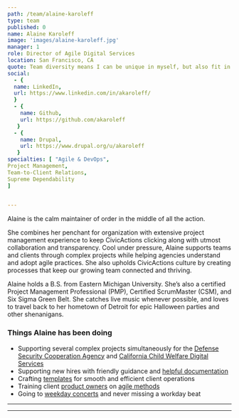 ```yaml
---
path: /team/alaine-karoleff
type: team
published: 0
name: Alaine Karoleff
image: 'images/alaine-karoleff.jpg'
manager: 1
role: Director of Agile Digital Services
location: San Francisco, CA
quote: Team diversity means I can be unique in myself, but also fit in with the team.
social: 
  - {
  name: LinkedIn,
  url: https://www.linkedin.com/in/akaroleff/
  }
  - {
    name: Github,
    url: https://github.com/akaroleff
   }
  - {
    name: Drupal,
    url: https://www.drupal.org/u/akaroleff
   }
specialties: [ "Agile & DevOps",
Project Management,
Team-to-Client Relations,
Supreme Dependability
]

  
---
```


Alaine is the calm maintainer of order in the middle of all the action.
 
She combines her penchant for organization with extensive project management experience to keep CivicActions clicking along with utmost collaboration and transparency. Cool under pressure, Alaine supports teams and clients through complex projects while helping agencies understand and adopt agile practices. She also upholds CivicActions culture by creating processes that keep our growing team connected and thriving.
 
Alaine holds a B.S. from Eastern Michigan University. She’s also a certified Project Management Professional (PMP), Certified ScrumMaster (CSM), and Six Sigma Green Belt. She catches live music whenever possible, and loves to travel back to her hometown of Detroit for epic Halloween parties and other shenanigans.




### Things Alaine has been doing
* Supporting several complex projects simultaneously for the [Defense Security Cooperation Agency](https://civicactions.com/case-study/globalnet) and [California Child Welfare Digital Services](https://cwds.ca.gov/)
* Supporting new hires with friendly guidance and [helpful documentation](https://civicactions-handbook.readthedocs.io/en/latest/04-how-we-work/tools/harvest/)
* Crafting [templates](https://docs.google.com/document/d/1pmOruj_1PeSfmJtxzvjDy7KxTTJi0VS8D62WUrWjeSM/edit?usp=sharing) for smooth and efficient client operations
* Training client [product owners](https://docs.google.com/document/d/1vwsaJcODSWwevH4Qzz2XdsXaERutaSaBYYSvn5iY2tc/edit?usp=sharing) on [agile methods](https://www.agilegovleaders.org/academy/product-owner/)
* Going to [weekday concerts](https://www.youtube.com/watch?v=xhdDZe-Zkxw) and never missing a workday beat


----------------------------

-----------------------------------
